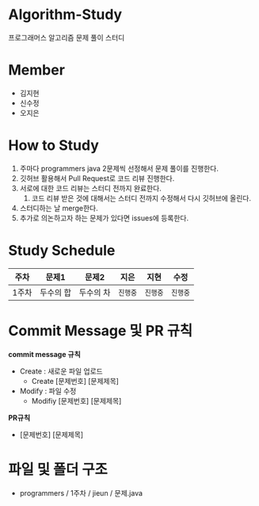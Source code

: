 # Algorithm-Study

프로그래머스 알고리즘 문제 풀이 스터디


# Member

- 김지현
- 신수정
- 오지은


# How to Study

1. 주마다 programmers java 2문제씩 선정해서 문제 풀이를 진행한다. 
2. 깃허브 활용해서 Pull Request로 코드 리뷰 진행한다.
3. 서로에 대한 코드 리뷰는 스터디 전까지 완료한다.
    1. 코드 리뷰 받은 것에 대해서는 스터디 전까지 수정해서 다시 깃허브에 올린다.
4. 스터디하는 날 merge한다.
5. 추가로 의논하고자 하는 문제가 있다면 issues에 등록한다.


# Study Schedule

|주차|문제1|문제2|지은|지현|수정
|:---:|:---:|:---:|:---:|:---:|:---:|
|1주차|두수의 합|두수의 차|`진행중`|`진행중`|`진행중`|


# Commit Message 및 PR 규칙

**commit message 규칙**

- Create : 새로운 파일 업로드
    - Create [문제번호] [문제제목]
- Modify : 파일 수정
    - Modifiy [문제번호] [문제제목]

**PR규칙**

- [문제번호] [문제제목]


# 파일 및 폴더 구조

- programmers / 1주차 / jieun / 문제.java
